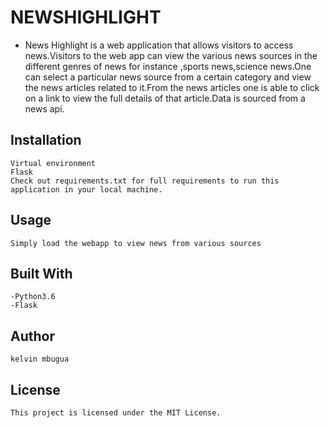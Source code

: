 # NEWSHIGHLIGHT

- News Highlight is a web application that allows visitors to access news.Visitors to the web app can view the various news sources in the different genres of news for instance ,sports news,science news.One can select a particular news source from a certain category and view the news articles related to it.From the news articles one is able to click on a link to view the full details of that article.Data is sourced from a news api.

## Installation

    Virtual environment
    Flask
    Check out requirements.txt for full requirements to run this application in your local machine.

## Usage

    Simply load the webapp to view news from various sources

## Built With

    -Python3.6
    -Flask

## Author

    kelvin mbugua

## License

    This project is licensed under the MIT License.
